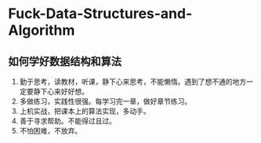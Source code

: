 # Fuck-Data-Structures-and-Algorithm

## 如何学好数据结构和算法

1. 勤于思考，读教材，听课，静下心来思考，不能懒惰。遇到了想不通的地方一定要静下心来好好想。
2. 多做练习，实践性很强。每学习完一章，做好章节练习。
3. 上机实战，把课本上的算法实现，多动手。
4. 善于寻求帮助。不能得过且过。
5. 不怕困难，不放弃。 